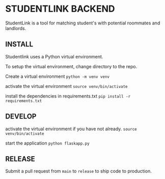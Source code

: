 # STUDENTLINK BACKEND

StudentLink is a tool for matching student's with potential roommates and landlords.

## INSTALL

Studentlink uses a Python virtual environment.

To setup the virtual environment, change directory to the repo.

Create a virtual environment
`python -m venv venv`

activate the virtual environment
`source venv/bin/activate`

install the dependencies in requirements.txt
`pip install -r requirements.txt`


## DEVELOP

activate the virtual environment if you have not already.
`source venv/bin/activate`

start the application
`python flaskapp.py`


## RELEASE

Submit a pull request from `main` to `release` to ship code to production.


